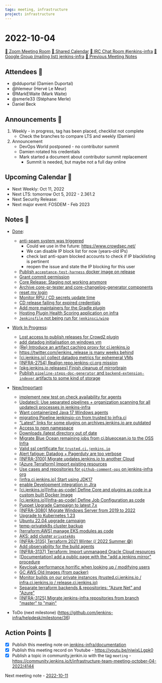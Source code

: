 ```yaml
---
tags: meeting, infrastructure
project: infrastructure
---
```

<!-- markdownlint-disable MD026-->

# 2022-10-04

[:movie_camera: Zoom Meeting Room](https://zoom.us/j/92454301214?pwd=aEVoUi9EanpaakN3L1ZxRlpDQk5Ddz09)
[:calendar: Shared Calendar](https://jenkins.io/event-calendar/)
[:speech_balloon: IRC Chat Room #jenkins-infra](https://jenkins.io/chat/#jenkins-infra)
[:email: Google Group (mailing list) jenkins-infra](https://groups.google.com/g/jenkins-infra)
[🧠 Previous Meeting Notes](https://github.com/jenkins-infra/documentation/blob/main/meetings/2022-09-20.md)

## Attendees 👥

* @dduportal (Damien Duportal)
* @hlemeur (Hervé Le Meur)
* @MarkEWaite (Mark Waite)
* @smerle33 (Stéphane Merle)
* Daniel Beck
<!--
* @basil (Basil Crow)
* @zvW_c6ROSOOuJDTOracA7Q (Tim Jacomb)
-->

## Announcements :loudspeaker:

1. Weekly - in progress, tag has been placed, checklist not complete
   * Check the branches to compare LTS and weekly (Damien) 
3. Announcement
   * DevOps World postponed - no contributor summit
   * Damien rotated his credentials
   * Mark started a document about contributor summit replacement
      * Summit is needed, but maybe not a full day online

## Upcoming Calendar 📆

* Next Weekly: Oct 11, 2022
* Next LTS: tomorrow Oct 5, 2022 - 2.361.2
* Next Security Release:
* Next major event: FOSDEM - Feb 2023

## Notes :book:

* [Done](https://github.com/jenkins-infra/helpdesk/milestone/35?closed=1):
  * [anti-spam system was triggered](https://github.com/jenkins-infra/helpdesk/issues/3154)
      * Could we use in the future: https://www.crowdsec.net/
      * We can disable IP block list for now (years-old IPs)
      * check last anti-spam blocked accounts to check if IP blacklisting is pertinent
      * reopen the issue and state the IP blocking for this user
  * [Publish `acceptance-test-harness` docker image on release](https://github.com/jenkins-infra/helpdesk/issues/3084)
  * [Grant commit permission ](https://github.com/jenkins-infra/helpdesk/issues/3153)
  * [Core Release: Staging not working anymore](https://github.com/jenkins-infra/helpdesk/issues/3143)
  * [Archive core-pr-tester and core-changelog-generator components](https://github.com/jenkins-infra/helpdesk/issues/3152)
  * [reset my login](https://github.com/jenkins-infra/helpdesk/issues/3150)
  * [Monitor RPU / CD secrets update time](https://github.com/jenkins-infra/helpdesk/issues/3146)
  * [CD release failing for expired credentials](https://github.com/jenkins-infra/helpdesk/issues/3145)
  * [Add more maintainers for the Gradle plugin](https://github.com/jenkins-infra/helpdesk/issues/3147)
  * [Hosting Plugin Health Scoring application on infra ](https://github.com/jenkins-infra/helpdesk/issues/3114)
  * [`Jenkinsfile` not being run for `jenkinsci/winp`](https://github.com/jenkins-infra/helpdesk/issues/3140)

* [Work In Progress](https://github.com/jenkins-infra/helpdesk/milestone/35):
  * [Lost access to publish releases for Crowd2 plugin](https://github.com/jenkins-infra/helpdesk/issues/3158)
  * [add datadog initialisation on windows vm ](https://github.com/jenkins-infra/helpdesk/issues/3149)
  * [(Re) Introduce an artifact caching proxy for ci.jenkins.io](https://github.com/jenkins-infra/helpdesk/issues/2752)
  * [https://twitter.com/jenkins_release is many weeks behind](https://github.com/jenkins-infra/helpdesk/issues/3085)
  * [[ci.jenkins.io] collect datadog metrics for ephemeral VMs](https://github.com/jenkins-infra/helpdesk/issues/2980)
  * [[INFRA-2754] Realign repo.jenkins-ci.org mission](https://github.com/jenkins-infra/helpdesk/issues/2322)
  * [[pkg.jenkins.io,releases] Finish cleanup of mirrorbrain](https://github.com/jenkins-infra/helpdesk/issues/2970)
  * [Publish `pipeline-steps-doc-generator` and `backend-extension-indexer` artifacts to some kind of storage](https://github.com/jenkins-infra/helpdesk/issues/3087)

* [New/Important](https://github.com/jenkins-infra/helpdesk/milestone/10):
  * [implement new test on check availability for agents](https://github.com/jenkins-infra/helpdesk/issues/3138)
  * [Updatecli: Use separated pipelines + organization scanning for all updatecli processes in jenkins-infra](https://github.com/jenkins-infra/helpdesk/issues/2778)
  * [Want containerized Java 17 Windows agents](https://github.com/jenkins-infra/helpdesk/issues/2822)
  * [migrating Pipeline jenkinsio-cn from trusted to infra.ci](https://github.com/jenkins-infra/helpdesk/issues/3086)
  * ["Latest" links for some plugins on archives.jenkins.io are outdated](https://github.com/jenkins-infra/helpdesk/issues/3128)
  * [Access to npm namespace](https://github.com/jenkins-infra/helpdesk/issues/3067)
  * [Downloads /latest directory out of date](https://github.com/jenkins-infra/helpdesk/issues/3034)
  * [Migrate Blue Ocean remaining jobs from ci.blueocean.io to the OSS Infra](https://github.com/jenkins-infra/helpdesk/issues/2954)
  * [Valid ssl certificate for `trusted.ci.jenkins.io`](https://github.com/jenkins-infra/helpdesk/issues/3091)
  * [Alert fatigue: Datadog + Pagerduty are too verbose](https://github.com/jenkins-infra/helpdesk/issues/3068)
  * [[INFRA-3100] Migrate updates.jenkins.io to another Cloud](https://github.com/jenkins-infra/helpdesk/issues/2649)
  * [[Azure Terraform] Import existing resources](https://github.com/jenkins-infra/helpdesk/issues/2981)
  * [Use cases and repositories for `github-comment-ops` on jenkins-infra org](https://github.com/jenkins-infra/helpdesk/issues/3074)
  * [[infra.ci.jenkins.io] Start using JDK17](https://github.com/jenkins-infra/helpdesk/issues/3072)
  * [enable Development integration in JIra](https://github.com/jenkins-infra/helpdesk/issues/2985)
  * [[ci.jenkins.io][Infra-as-code] Define Core and plugins as code in a custom built Docker Image](https://github.com/jenkins-infra/helpdesk/issues/3070)
  * [[ci.jenkins.io][Infra-as-code] Define Job Configuration as code](https://github.com/jenkins-infra/helpdesk/issues/3071)
  * [Puppet Upgrade Campaign to latest 7.x](https://github.com/jenkins-infra/helpdesk/issues/3058)
  * [[INFRA-3080]  Migrate Windows Server from 2019 to 2022](https://github.com/jenkins-infra/helpdesk/issues/2629)
  * [Upgrade to Kubernetes 1.23](https://github.com/jenkins-infra/helpdesk/issues/3053)
  * [Ubuntu 22.04 upgrade campaign](https://github.com/jenkins-infra/helpdesk/issues/2982)
  * [temp-privatek8s cluster backup](https://github.com/jenkins-infra/helpdesk/issues/2976)
  * [[terraform:AWS] manage EKS modules as code](https://github.com/jenkins-infra/helpdesk/issues/3022)
  * [AKS: add cluster `privatek8s`](https://github.com/jenkins-infra/helpdesk/issues/2844)
  * [[INFRA-3135] Terraform 2021 Winter (/ 2022 Summer 😅)](https://github.com/jenkins-infra/helpdesk/issues/2680)
  * [Add observability for the build agents](https://github.com/jenkins-infra/helpdesk/issues/2769)
  * [[INFRA-3137] Terraform: Import unmanaged Oracle Cloud resources](https://github.com/jenkins-infra/helpdesk/issues/2682)
  * [[Documentation] add a public page with the "add a jenkins mirror" procedure](https://github.com/jenkins-infra/helpdesk/issues/2953)
  * [Keycloak performance horrific when looking up / modifying users](https://github.com/jenkins-infra/helpdesk/issues/2915)
  * [GC AWS Old Images (from packer)](https://github.com/jenkins-infra/helpdesk/issues/2846)
  * [Monitor builds on our private instances (trusted.ci.jenkins.io / infra.ci.jenkins.io / release.ci.jenkins.io)](https://github.com/jenkins-infra/helpdesk/issues/2843)
  * [Separate terraform backends & repositories: "Azure Net" and "Azure"](https://github.com/jenkins-infra/helpdesk/issues/2924)
  * [[INFRA-3125] Migrate jenkins-infra repositories from branch "master" to "main"](https://github.com/jenkins-infra/helpdesk/issues/2671)

* ToDo (next milestone) (https://github.com/jenkins-infra/helpdesk/milestone/36)

## Action Points :muscle:

<!-- How To: https://github.com/jenkins-infra/runbooks/tree/main/meetings -->
* [x] Publish this meeting note on [jenkins-infra/documentation](https://github.com/jenkins-infra/documentation) 
* [x] Publish this meeting record on Youtube - https://youtu.be/niwixLLgpk0
* [x] Publish a topic in community.jenkin.io with the tag `meeting` - https://community.jenkins.io/t/infrastructure-team-meeting-october-04-2022/4144

Next meeting note - [2022-10-11](https://github.com/jenkins-infra/documentation/blob/main/meetings/2022-10-11.md)